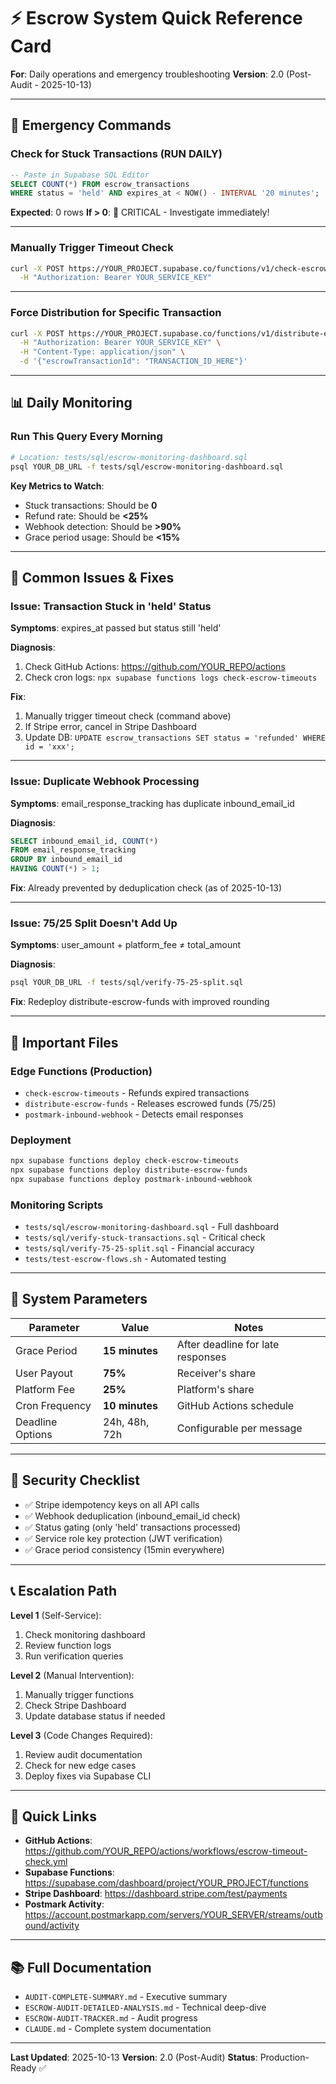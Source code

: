# ⚡ Escrow System Quick Reference Card

**For**: Daily operations and emergency troubleshooting
**Version**: 2.0 (Post-Audit - 2025-10-13)

---

## 🚨 Emergency Commands

### Check for Stuck Transactions (RUN DAILY)
```sql
-- Paste in Supabase SQL Editor
SELECT COUNT(*) FROM escrow_transactions
WHERE status = 'held' AND expires_at < NOW() - INTERVAL '20 minutes';
```
**Expected**: 0 rows
**If > 0**: 🚨 CRITICAL - Investigate immediately!

---

### Manually Trigger Timeout Check
```bash
curl -X POST https://YOUR_PROJECT.supabase.co/functions/v1/check-escrow-timeouts \
  -H "Authorization: Bearer YOUR_SERVICE_KEY"
```

---

### Force Distribution for Specific Transaction
```bash
curl -X POST https://YOUR_PROJECT.supabase.co/functions/v1/distribute-escrow-funds \
  -H "Authorization: Bearer YOUR_SERVICE_KEY" \
  -H "Content-Type: application/json" \
  -d '{"escrowTransactionId": "TRANSACTION_ID_HERE"}'
```

---

## 📊 Daily Monitoring

### Run This Query Every Morning
```bash
# Location: tests/sql/escrow-monitoring-dashboard.sql
psql YOUR_DB_URL -f tests/sql/escrow-monitoring-dashboard.sql
```

**Key Metrics to Watch**:
- Stuck transactions: Should be **0**
- Refund rate: Should be **<25%**
- Webhook detection: Should be **>90%**
- Grace period usage: Should be **<15%**

---

## 🔧 Common Issues & Fixes

### Issue: Transaction Stuck in 'held' Status

**Symptoms**: expires_at passed but status still 'held'

**Diagnosis**:
1. Check GitHub Actions: https://github.com/YOUR_REPO/actions
2. Check cron logs: `npx supabase functions logs check-escrow-timeouts`

**Fix**:
1. Manually trigger timeout check (command above)
2. If Stripe error, cancel in Stripe Dashboard
3. Update DB: `UPDATE escrow_transactions SET status = 'refunded' WHERE id = 'xxx';`

---

### Issue: Duplicate Webhook Processing

**Symptoms**: email_response_tracking has duplicate inbound_email_id

**Diagnosis**:
```sql
SELECT inbound_email_id, COUNT(*)
FROM email_response_tracking
GROUP BY inbound_email_id
HAVING COUNT(*) > 1;
```

**Fix**: Already prevented by deduplication check (as of 2025-10-13)

---

### Issue: 75/25 Split Doesn't Add Up

**Symptoms**: user_amount + platform_fee ≠ total_amount

**Diagnosis**:
```bash
psql YOUR_DB_URL -f tests/sql/verify-75-25-split.sql
```

**Fix**: Redeploy distribute-escrow-funds with improved rounding

---

## 📁 Important Files

### Edge Functions (Production)
- `check-escrow-timeouts` - Refunds expired transactions
- `distribute-escrow-funds` - Releases escrowed funds (75/25)
- `postmark-inbound-webhook` - Detects email responses

### Deployment
```bash
npx supabase functions deploy check-escrow-timeouts
npx supabase functions deploy distribute-escrow-funds
npx supabase functions deploy postmark-inbound-webhook
```

### Monitoring Scripts
- `tests/sql/escrow-monitoring-dashboard.sql` - Full dashboard
- `tests/sql/verify-stuck-transactions.sql` - Critical check
- `tests/sql/verify-75-25-split.sql` - Financial accuracy
- `tests/test-escrow-flows.sh` - Automated testing

---

## 🎯 System Parameters

| Parameter | Value | Notes |
|-----------|-------|-------|
| Grace Period | **15 minutes** | After deadline for late responses |
| User Payout | **75%** | Receiver's share |
| Platform Fee | **25%** | Platform's share |
| Cron Frequency | **10 minutes** | GitHub Actions schedule |
| Deadline Options | 24h, 48h, 72h | Configurable per message |

---

## 🔐 Security Checklist

- ✅ Stripe idempotency keys on all API calls
- ✅ Webhook deduplication (inbound_email_id check)
- ✅ Status gating (only 'held' transactions processed)
- ✅ Service role key protection (JWT verification)
- ✅ Grace period consistency (15min everywhere)

---

## 📞 Escalation Path

**Level 1** (Self-Service):
1. Check monitoring dashboard
2. Review function logs
3. Run verification queries

**Level 2** (Manual Intervention):
1. Manually trigger functions
2. Check Stripe Dashboard
3. Update database status if needed

**Level 3** (Code Changes Required):
1. Review audit documentation
2. Check for new edge cases
3. Deploy fixes via Supabase CLI

---

## 🔗 Quick Links

- **GitHub Actions**: https://github.com/YOUR_REPO/actions/workflows/escrow-timeout-check.yml
- **Supabase Functions**: https://supabase.com/dashboard/project/YOUR_PROJECT/functions
- **Stripe Dashboard**: https://dashboard.stripe.com/test/payments
- **Postmark Activity**: https://account.postmarkapp.com/servers/YOUR_SERVER/streams/outbound/activity

---

## 📚 Full Documentation

- `AUDIT-COMPLETE-SUMMARY.md` - Executive summary
- `ESCROW-AUDIT-DETAILED-ANALYSIS.md` - Technical deep-dive
- `ESCROW-AUDIT-TRACKER.md` - Audit progress
- `CLAUDE.md` - Complete system documentation

---

**Last Updated**: 2025-10-13
**Version**: 2.0 (Post-Audit)
**Status**: Production-Ready ✅
